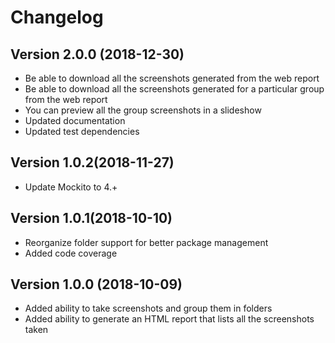 # Changelog

## Version 2.0.0 (2018-12-30)

* Be able to download all the screenshots generated from the web report
* Be able to download all the screenshots generated for a particular group from the web report
* You can preview all the group screenshots in a slideshow
* Updated documentation
* Updated test dependencies

## Version 1.0.2(2018-11-27)

* Update Mockito to 4.+

## Version 1.0.1(2018-10-10)

* Reorganize folder support for better package management
* Added code coverage

## Version 1.0.0 (2018-10-09)

* Added ability to take screenshots and group them in folders
* Added ability to generate an HTML report that lists all the screenshots taken